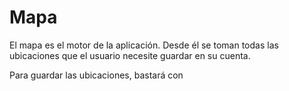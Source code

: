 # Mapa

El mapa es el motor de la aplicación. Desde él se toman todas las ubicaciones que el usuario necesite guardar en su cuenta.

Para guardar las ubicaciones, bastará con 